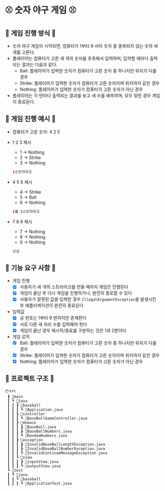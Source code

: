 # ⚾️ 숫자 야구 게임 ⚾️

## 🚨 게임 진행 방식 🚨

- 숫자 야구 게임이 시작되면, 컴퓨터가 1부터 9 사이 숫자 중 중복되지 않는 숫자 세 개를 고른다.
- 플레이어는 컴퓨터가 고른 세 개의 숫자를 추측해서 입력하며, 입력할 때마다 출력되는 결과는 다음과 같다.
    - Ball: 플레이어가 입력한 숫자가 컴퓨터가 고른 숫자 중 하나지만 위치가 다를 경우
    - Strike: 플레이어가 입력한 숫자가 컴퓨터가 고른 숫자이며 위치까지 같은 경우
    - Nothing: 플레이어가 입력한 숫자가 컴퓨터가 고른 숫자가 아닌 경우
- 플레이어는 각 턴마다 출력되는 결과를 보고 세 수를 예측하며, 모두 맞힌 경우 게임이 종료된다.

## 🎱 게임 진행 예시 🎱

- 컴퓨터가 고른 숫자: 4 2 5
- 1 2 3 제시
    - 1 → Nothing
    - 2 → Strike
    - 3 → Nothing

    ```java
    1스트라이크
    ```

- 4 5 6 제시
    - 4 → Strike
    - 5 → Ball
    - 6 → Nothing

    ```java
    1볼 1스트라이크
    ```

- 7 8 9 제시
    - 7 → Nothing
    - 8 → Nothing
    - 9 → Nothing

    ```java
    낫싱
    ```


## 🚀 기능 요구 사항 🚀

- 게임 진행
    - [x]  사용자가 세 개의 스트라이크를 만들 때까지 게임은 진행된다
    - [x]  게임이 끝난 후 다시 게임을 진행하거나, 완전히 종료할 수 있다
    - [x]  사용자가 잘못된 값을 입력한 경우 `IllegalArgumentException`을 발생시킨 후 애플리케이션이 완전히 종료된다
- 입력값
    - [x]  공 번호는 1부터 9 번까지만 존재한다
    - [x]  서로 다른 세 자리 수를 입력해야 한다
    - [x]  게임이 끝난 경우 재시작/종료를 구분하는 것은 1과 2뿐이다
- 게임 로직
    - [x]  Ball: 플레이어가 입력한 숫자가 컴퓨터가 고른 숫자 중 하나지만 위치가 다를 경우
    - [x]  Strike: 플레이어가 입력한 숫자가 컴퓨터가 고른 숫자이며 위치까지 같은 경우
    - [x]  Nothing: 플레이어가 입력한 숫자가 컴퓨터가 고른 숫자가 아닌 경우

## 📂 프로젝트 구조 📂

```
📦src
 ┣ 📂main
 ┃ ┗ 📂java
 ┃ ┃ ┣ 📂baseball
 ┃ ┃ ┃ ┗ 📜Application.java
 ┃ ┃ ┣ 📂controller
 ┃ ┃ ┃ ┗ 📜BaseBallGameController.java
 ┃ ┃ ┣ 📂domain
 ┃ ┃ ┃ ┣ 📜BaseBall.java
 ┃ ┃ ┃ ┣ 📜BaseBallNumbers.java
 ┃ ┃ ┃ ┗ 📜RandomNumbers.java
 ┃ ┃ ┣ 📂exception
 ┃ ┃ ┃ ┣ 📜InvalidBaseBallLengthException.java
 ┃ ┃ ┃ ┣ 📜InvalidBaseBallNumberException.java
 ┃ ┃ ┃ ┗ 📜InvalidContinueMessageException.java
 ┃ ┃ ┗ 📂view
 ┃ ┃ ┃ ┣ 📜inputView.java
 ┃ ┃ ┃ ┗ 📜outputView.java
 ┗ 📂test
 ┃ ┗ 📂java
 ┃ ┃ ┗ 📂baseball
 ┃ ┃ ┃ ┗ 📜ApplicationTest.java
```